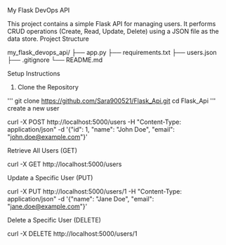 My Flask DevOps API

This project contains a simple Flask API for managing users. It performs CRUD operations (Create, Read, Update, Delete) using a JSON file as the data store.
Project Structure

my_flask_devops_api/
├── app.py
├── requirements.txt
├── users.json
├── .gitignore
└── README.md

Setup Instructions
1. Clone the Repository

'''
git clone https://github.com/Sara900521/Flask_Api.git
cd Flask_Api
'''
create a new user

curl -X POST http://localhost:5000/users -H "Content-Type: application/json" -d '{"id": 1, "name": "John Doe", "email": "john.doe@example.com"}'

Retrieve All Users (GET)

curl -X GET http://localhost:5000/users

Update a Specific User (PUT)

curl -X PUT http://localhost:5000/users/1 -H "Content-Type: application/json" -d '{"name": "Jane Doe", "email": "jane.doe@example.com"}'

Delete a Specific User (DELETE)

curl -X DELETE http://localhost:5000/users/1

